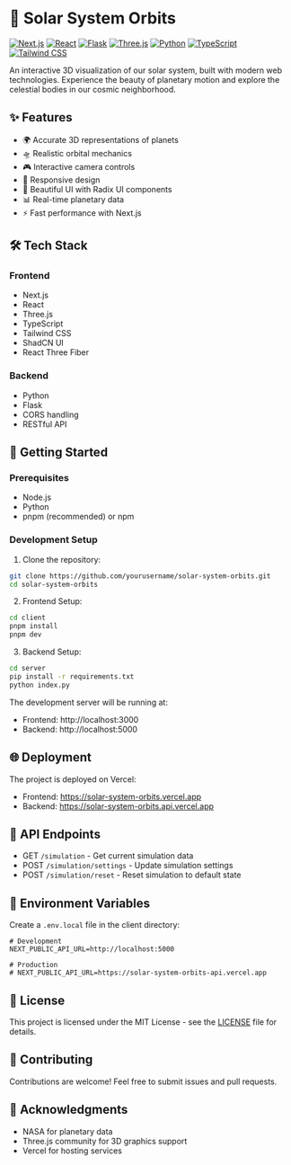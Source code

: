 # 🌌 Solar System Orbits

[![Next.js](https://img.shields.io/badge/Next.js-black?style=for-the-badge&logo=next.js&logoColor=white)](https://nextjs.org/)
[![React](https://img.shields.io/badge/React-61DAFB?style=for-the-badge&logo=react&logoColor=black)](https://reactjs.org/)
[![Flask](https://img.shields.io/badge/Flask-000000?style=for-the-badge&logo=flask&logoColor=white)](https://flask.palletsprojects.com/)
[![Three.js](https://img.shields.io/badge/Three.js-black?style=for-the-badge&logo=three.js&logoColor=white)](https://threejs.org/)
[![Python](https://img.shields.io/badge/Python-3776AB?style=for-the-badge&logo=python&logoColor=white)](https://www.python.org/)
[![TypeScript](https://img.shields.io/badge/TypeScript-3178C6?style=for-the-badge&logo=typescript&logoColor=white)](https://www.typescriptlang.org/)
[![Tailwind CSS](https://img.shields.io/badge/Tailwind_CSS-38B2AC?style=for-the-badge&logo=tailwind-css&logoColor=white)](https://tailwindcss.com/)

An interactive 3D visualization of our solar system, built with modern web technologies. Experience the beauty of planetary motion and explore the celestial bodies in our cosmic neighborhood.

## ✨ Features

- 🌍 Accurate 3D representations of planets
- 🛸 Realistic orbital mechanics
- 🎮 Interactive camera controls
- 📱 Responsive design
- 🎨 Beautiful UI with Radix UI components
- 📊 Real-time planetary data
- ⚡ Fast performance with Next.js

## 🛠️ Tech Stack

### Frontend
- Next.js
- React
- Three.js
- TypeScript
- Tailwind CSS
- ShadCN UI
- React Three Fiber

### Backend
- Python
- Flask
- CORS handling
- RESTful API

## 🚀 Getting Started

### Prerequisites
- Node.js
- Python
- pnpm (recommended) or npm

### Development Setup

1. Clone the repository:
```bash
git clone https://github.com/yourusername/solar-system-orbits.git
cd solar-system-orbits
```

2. Frontend Setup:
```bash
cd client
pnpm install
pnpm dev
```

3. Backend Setup:
```bash
cd server
pip install -r requirements.txt
python index.py
```

The development server will be running at:
- Frontend: http://localhost:3000
- Backend: http://localhost:5000

## 🌐 Deployment

The project is deployed on Vercel:
- Frontend: https://solar-system-orbits.vercel.app
- Backend: https://solar-system-orbits.api.vercel.app

## 🎯 API Endpoints

- GET `/simulation` - Get current simulation data
- POST `/simulation/settings` - Update simulation settings
- POST `/simulation/reset` - Reset simulation to default state

## 📱 Environment Variables

Create a `.env.local` file in the client directory:

```
# Development
NEXT_PUBLIC_API_URL=http://localhost:5000

# Production
# NEXT_PUBLIC_API_URL=https://solar-system-orbits-api.vercel.app
```

## 📄 License

This project is licensed under the MIT License - see the [LICENSE](LICENSE) file for details.

## 🤝 Contributing

Contributions are welcome! Feel free to submit issues and pull requests.

## 🙏 Acknowledgments

- NASA for planetary data
- Three.js community for 3D graphics support
- Vercel for hosting services
